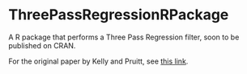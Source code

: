 # ThreePassRegressionRPackage
A R package that performs a Three Pass Regression filter, soon to be published on CRAN.

For the original paper by Kelly and Pruitt, see [this link](http://faculty.chicagobooth.edu/bryan.kelly/research/pdf/Forecasting_theory.pdf).
